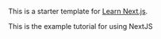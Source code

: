 This is a starter template for [Learn Next.js](https://nextjs.org/learn).

This is the example tutorial for using NextJS